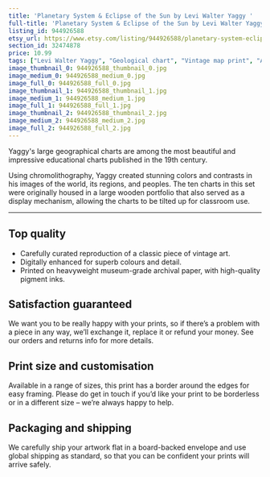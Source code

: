 ```yaml
---
title: 'Planetary System & Eclipse of the Sun by Levi Walter Yaggy '
full-title: 'Planetary System & Eclipse of the Sun by Levi Walter Yaggy | Scientific geography chart print | Vintage art | Old map | Educational poster'
listing_id: 944926588
etsy_url: https://www.etsy.com/listing/944926588/planetary-system-eclipse-of-the-sun-by?utm_source=site&utm_medium=api&utm_campaign=api
section_id: 32474878
price: 10.99
tags: ["Levi Walter Yaggy", "Geological chart", "Vintage map print", "Art map", "Geological wall art", "Science gift", "Science poster", "Natural history", "Scientific wall art", "Geology gift", "Astronomy", "Star map print", "Retro star chart"]
image_thumbnail_0: 944926588_thumbnail_0.jpg
image_medium_0: 944926588_medium_0.jpg
image_full_0: 944926588_full_0.jpg
image_thumbnail_1: 944926588_thumbnail_1.jpg
image_medium_1: 944926588_medium_1.jpg
image_full_1: 944926588_full_1.jpg
image_thumbnail_2: 944926588_thumbnail_2.jpg
image_medium_2: 944926588_medium_2.jpg
image_full_2: 944926588_full_2.jpg
---
```

Yaggy&#39;s large geographical charts are among the most beautiful and impressive educational charts published in the 19th century. 

Using chromolithography, Yaggy created stunning colors and contrasts in his images of the world, its regions, and peoples. The ten charts in this set were originally housed in a large wooden portfolio that also served as a display mechanism, allowing the charts to be tilted up for classroom use. 

---

## Top quality

* Carefully curated reproduction of a classic piece of vintage art.
* Digitally enhanced for superb colours and detail.
* Printed on heavyweight museum-grade archival paper, with high-quality pigment inks.

## Satisfaction guaranteed

We want you to be really happy with your prints, so if there’s a problem with a piece in any way, we’ll exchange it, replace it or refund your money. See our orders and returns info for more details. 

## Print size and customisation

Available in a range of sizes, this print has a border around the edges for easy framing. Please do get in touch if you’d like your print to be borderless or in a different size – we’re always happy to help.

## Packaging and shipping

We carefully ship your artwork flat in a board-backed envelope and use global shipping as standard, so that you can be confident your prints will arrive safely.
